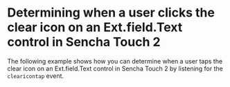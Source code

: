 # Determining when a user clicks the clear icon on an Ext.field.Text control in Sencha Touch 2 #

The following example shows how you can determine when a user taps the clear icon on an Ext.field.Text control in Sencha Touch 2 by listening for the `clearicontap` event.
